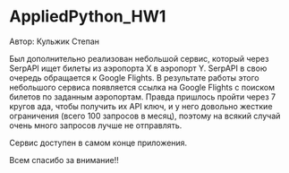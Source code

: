 # AppliedPython_HW1

Автор: Кульжик Степан

Был дополнительно реализован небольшой сервис, который через SerpAPI ищет билеты из аэропорта X в аэропорт Y. SerpAPI в свою очередь обращается к Google Flights. В результате работы этого небольшого сервиса появляется ссылка на Google Flights с поиском билетов по заданным аэропортам. Правда пришлось пройти через 7 кругов ада, чтобы получить их API ключ, и у него довольно жесткие ограничения (всего 100 запросов в месяц), поэтому на всякий случай очень много запросов лучше не отправлять.

Сервис доступен в самом конце приложения.

Всем спасибо за внимание!! 